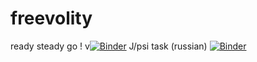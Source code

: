 # freevolity
ready steady go !  v[![Binder](https://mybinder.org/badge.svg)](https://mybinder.org/v2/gh/Freevolity/freevolity/master)
J/psi task (russian) [![Binder](https://mybinder.org/badge.svg)](https://mybinder.org/v2/gh/Freevolity/freevolity/master/Dimuon%20J_Psi%20for%20High%20School%20(russian).ipynb)
